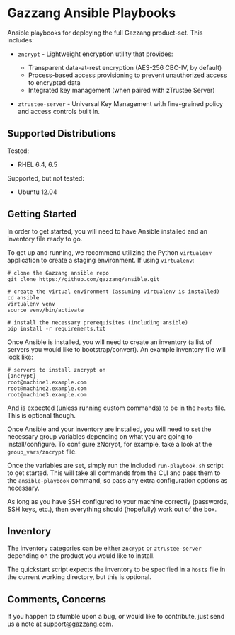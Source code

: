 Gazzang Ansible Playbooks
=========================

Ansible playbooks for deploying the full Gazzang product-set. This includes:

* `zncrypt` - Lightweight encryption utility that provides:
  * Transparent data-at-rest encryption (AES-256 CBC-IV, by default)
  * Process-based access provisioning to prevent unauthorized access to encrypted data
  * Integrated key management (when paired with zTrustee Server)
  
* `ztrustee-server` - Universal Key Management with fine-grained policy and access controls built in.

Supported Distributions
-----------------------

Tested:

* RHEL 6.4, 6.5

Supported, but not tested:

* Ubuntu 12.04

Getting Started
---------------

In order to get started, you will need to have Ansible installed and an inventory file ready to go.

To get up and running, we recommend utilizing the Python `virtualenv` application to create a staging environment. If using `virtualenv`:

```
# clone the Gazzang ansible repo
git clone https://github.com/gazzang/ansible.git

# create the virtual environment (assuming virtualenv is installed)
cd ansible
virtualenv venv
source venv/bin/activate

# install the necessary prerequisites (including ansible)
pip install -r requirements.txt
```

Once Ansible is installed, you will need to create an inventory (a list of servers you would like to bootstrap/convert). An example inventory file will look like:

```
# servers to install zncrypt on
[zncrypt]
root@machine1.example.com
root@machine2.example.com
root@machine3.example.com
```

And is expected (unless running custom commands) to be in the `hosts` file. This is optional though.

Once Ansible and your inventory are installed, you will need to set the necessary group variables depending on what you are going to install/configure. To configure zNcrypt, for example, take a look at the `group_vars/zncrypt` file.

Once the variables are set, simply run the included `run-playbook.sh` script to get started. This will take all commands from the CLI and pass them to the `ansible-playbook` command, so pass any extra configuration options as necessary.

As long as you have SSH configured to your machine correctly (passwords, SSH keys, etc.), then everything should (hopefully) work out of the box.

Inventory
---------

The inventory categories can be either `zncrypt` or `ztrustee-server` depending on the product you would like to install. 

The quickstart script expects the inventory to be specified in a `hosts` file in the current working directory, but this is optional.

Comments, Concerns
------------------

If you happen to stumble upon a bug, or would like to contribute, just send us a note at <support@gazzang.com>.
